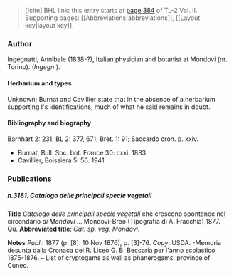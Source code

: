 > [!cite] BHL link: this entry starts at [page 384](https://www.biodiversitylibrary.org/item/103253#page/410/mode/1up) of TL-2 Vol. II.
> Supporting pages: [[Abbreviations|abbreviations]], [[Layout key|layout key]].

### Author

Ingegnatti, Annibale (1838-?), Italian physician and botanist at Mondovi (nr. Torino). (*Ingegn.*).

#### Herbarium and types

Unknown; Burnat and Cavillier state that in the absence of a herbarium supporting I's identifications, much of what he said remains in doubt.

#### Bibliography and biography

Barnhart 2: 231; BL 2: 377, 671; Bret. 1: 91; Saccardo cron. p. xxiv.
- Burnat, Bull. Soc. bot. France 30: cxxi. 1883.
- Cavillier, Boissiera 5: 56. 1941.

### Publications

##### n.3181. Catalogo delle principali specie vegetali

**Title**
*Catalogo delle principali specie vegetali* che crescono spontanee nel circondario *di Mondovi* ... Mondovì-Breo (Tipografia di A. Fracchia) 1877. Qu.
**Abbreviated title**: *Cat. sp. veg. Mondovi*.

**Notes**
*Publ*.: 1877 (p. \[8\]: 10 Nov 1876), p. \[3\]-76. *Copy*: USDA. -Memoria desunta dalla Cronaca del R. Liceo G. B. Beccaria per l'anno scolastico 1875-1876. – List of cryptogams as well as phanerogams, province of Cuneo.

